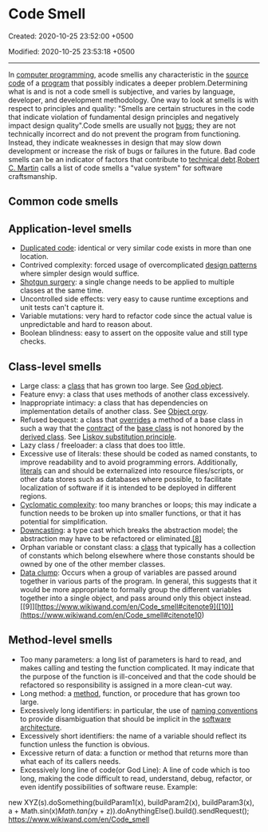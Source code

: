 # Code Smell

Created: 2020-10-25 23:52:00 +0500

Modified: 2020-10-25 23:53:18 +0500

---

In [computer programming](https://www.wikiwand.com/en/Computer_programming), acode smellis any characteristic in the [source code](https://www.wikiwand.com/en/Source_code) of a [program](https://www.wikiwand.com/en/Computer_program) that possibly indicates a deeper problem.Determining what is and is not a code smell is subjective, and varies by language, developer, and development methodology.
One way to look at smells is with respect to principles and quality: "Smells are certain structures in the code that indicate violation of fundamental design principles and negatively impact design quality".Code smells are usually not [bugs](https://www.wikiwand.com/en/Software_bug); they are not technically incorrect and do not prevent the program from functioning. Instead, they indicate weaknesses in design that may slow down development or increase the risk of bugs or failures in the future. Bad code smells can be an indicator of factors that contribute to [technical debt](https://www.wikiwand.com/en/Technical_debt).[Robert C. Martin](https://www.wikiwand.com/en/Robert_C._Martin) calls a list of code smells a "value system" for software craftsmanship.

## Common code smells

## Application-level smells

- [Duplicated code](https://www.wikiwand.com/en/Duplicate_code): identical or very similar code exists in more than one location.
- Contrived complexity: forced usage of overcomplicated [design patterns](https://www.wikiwand.com/en/Design_pattern_(computer_science)) where simpler design would suffice.
- [Shotgun surgery](https://www.wikiwand.com/en/Shotgun_surgery): a single change needs to be applied to multiple classes at the same time.
- Uncontrolled side effects: very easy to cause runtime exceptions and unit tests can't capture it.
- Variable mutations: very hard to refactor code since the actual value is unpredictable and hard to reason about.
- Boolean blindness: easy to assert on the opposite value and still type checks.

## Class-level smells

- Large class: a [class](https://www.wikiwand.com/en/Class_(computer_science)) that has grown too large. See [God object](https://www.wikiwand.com/en/God_object).
- Feature envy: a class that uses methods of another class excessively.
- Inappropriate intimacy: a class that has dependencies on implementation details of another class. See [Object orgy](https://www.wikiwand.com/en/Object_orgy).
- Refused bequest: a class that [overrides](https://www.wikiwand.com/en/Method_overriding_(programming)) a method of a base class in such a way that the [contract](https://www.wikiwand.com/en/Contract_(software)) of the [base class](https://www.wikiwand.com/en/Base_class) is not honored by the [derived class](https://www.wikiwand.com/en/Derived_class). See [Liskov substitution principle](https://www.wikiwand.com/en/Liskov_substitution_principle).
- Lazy class / freeloader: a class that does too little.
- Excessive use of literals: these should be coded as named constants, to improve readability and to avoid programming errors. Additionally, [literals](https://www.wikiwand.com/en/Literal_(computer_programming)) can and should be externalized into resource files/scripts, or other data stores such as databases where possible, to facilitate localization of software if it is intended to be deployed in different regions.
- [Cyclomatic complexity](https://www.wikiwand.com/en/Cyclomatic_complexity): too many branches or loops; this may indicate a function needs to be broken up into smaller functions, or that it has potential for simplification.
- [Downcasting](https://www.wikiwand.com/en/Downcasting): a type cast which breaks the abstraction model; the abstraction may have to be refactored or eliminated.[[8]](https://www.wikiwand.com/en/Code_smell#citenote8)
- Orphan variable or constant class: a [class](https://www.wikiwand.com/en/Class_(computer_science)) that typically has a collection of constants which belong elsewhere where those constants should be owned by one of the other member classes.
- [Data clump](https://www.wikiwand.com/en/Data_Clump_(Code_Smell)): Occurs when a group of variables are passed around together in various parts of the program. In general, this suggests that it would be more appropriate to formally group the different variables together into a single object, and pass around only this object instead.[[9]][https://www.wikiwand.com/en/Code_smell#citenote9]([10)](<https://www.wikiwand.com/en/Code_smell#citenote10>)

## Method-level smells

- Too many parameters: a long list of parameters is hard to read, and makes calling and testing the function complicated. It may indicate that the purpose of the function is ill-conceived and that the code should be refactored so responsibility is assigned in a more clean-cut way.
- Long method: a [method](https://www.wikiwand.com/en/Method_(computer_science)), function, or procedure that has grown too large.
- Excessively long identifiers: in particular, the use of [naming conventions](https://www.wikiwand.com/en/Naming_convention_(programming)) to provide disambiguation that should be implicit in the [software architecture](https://www.wikiwand.com/en/Software_architecture).
- Excessively short identifiers: the name of a variable should reflect its function unless the function is obvious.
- Excessive return of data: a function or method that returns more than what each of its callers needs.
- Excessively long line of code(or God Line): A line of code which is too long, making the code difficult to read, understand, debug, refactor, or even identify possibilities of software reuse. Example:

new XYZ(s).doSomething(buildParam1(x), buildParam2(x), buildParam3(x), a + Math.sin(x)*Math.tan(x*y + z)).doAnythingElse().build().sendRequest();
<https://www.wikiwand.com/en/Code_smell>
